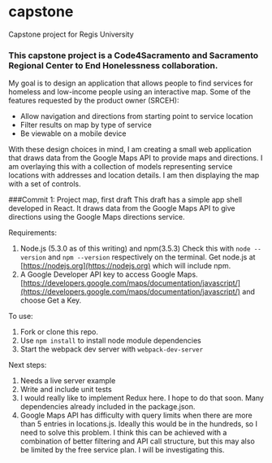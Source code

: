 # capstone
Capstone project for Regis University
### This capstone project is a Code4Sacramento and Sacramento Regional Center to End Honelessness collaboration.
My goal is to design an application that allows people to find services for homeless and low-income people using an interactive map.
Some of the features requested by the product owner (SRCEH):
* Allow navigation and directions from starting point to service location
* Filter results on map by type of service
* Be viewable on a mobile device

With these design choices in mind, I am creating a small web application that draws data from the Google Maps API to provide maps and directions. I am overlaying this with a collection of models representing service locations with addresses and location details. I am then displaying the map with a set of controls.

###Commit 1: Project map, first draft
This draft has a simple app shell developed in React. It draws data from the Google Maps API to give directions using the Google Maps directions service.

Requirements: 

1. Node.js (5.3.0 as of this writing) and npm(3.5.3) Check this with ```node --version``` and ```npm --version``` respectively on the terminal. Get node.js at [https://nodejs.org](https://nodejs.org) which will include npm.
2. A Google Developer API key to access Google Maps. [https://developers.google.com/maps/documentation/javascript/](https://developers.google.com/maps/documentation/javascript/) and choose Get a Key.

To use: 

1. Fork or clone this repo. 
2. Use ```npm install``` to install node module dependencies
3. Start the webpack dev server with ```webpack-dev-server```

Next steps:

1. Needs a live server example
2. Write and include unit tests
3. I would really like to implement Redux here. I hope to do that soon. Many dependencies already included in the package.json.
4. Google Maps API has difficulty with query limits when there are more than 5 entries in locations.js. Ideally this would be in the hundreds, so I need to solve this problem. I think this can be achieved with a combination of better filtering and API call structure, but this may also be limited by the free service plan. I will be investigating this.
